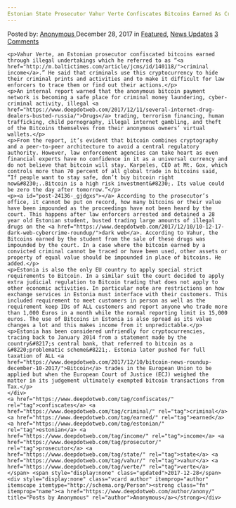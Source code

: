 ```yaml
---
Estonian State Prosecutor Vahur Verte Confiscates Bitcoins Earned As Criminal Income.
---
```

<article class="post-listing post-24136 post type-post status-publish format-standard has-post-thumbnail hentry  tag-confiscates tag-criminal tag-earned tag-estonian tag-income tag-prosecutor tag-state tag-vahur tag-verte">
    <div class="post-inner">
        <span>Posted by: <a href="https://www.deepdotweb.com/author/anony/" title="">Anonymous </a></span>
    <span>December 28, 2017</span>
    <span>in <a href="https://www.deepdotweb.com/category/deepdot-news/" rel="category tag">Featured</a>, <a href="https://www.deepdotweb.com/category/news-updates/" rel="category tag">News Updates</a></span>
    <span><a href="https://www.deepdotweb.com/2017/12/28/estonian-state-prosecutor-vahur-verte-confiscates-bitcoins-earned-criminal-income/#comments">3 Comments</a></span>
    </p>
    <div class="clear"></div>
    
    <p>Vahur Verte, an Estonian prosecutor confiscated bitcoins earned through illegal undertakings which he referred to as “<a href="http://m.baltictimes.com/article/jcms/id/140118/">criminal income</a>.” He said that criminals use this cryptocurrency to hide their criminal prints and activities and to make it difficult for law enforcers to trace them or find out their actions.</p>
    <p>An internal report warned that the anonymous bitcoin payment network is becoming a safe place for criminal money laundering, cyber-criminal activity, illegal <a href="https://www.deepdotweb.com/2017/12/11/several-internet-drug-dealers-busted-russia/">Drugs</a> trading, terrorism financing, human trafficking, child pornography, illegal internet gambling, and theft of the Bitcoins themselves from their anonymous owners’ virtual wallets.</p>
    <p>From the report, it’s evident that bitcoin combines cryptography and a peer-to-peer architecture to avoid a central regulatory authority. However, law enforcement agencies can take heart as even financial experts have no confidence in it as a universal currency and do not believe that bitcoin will stay. Karpeles, CEO at Mt. Gox, which controls more than 70 percent of all global trade in bitcoins said, “If people want to stay safe, don’t buy bitcoin right now&#8230;..Bitcoin is a high risk investment&#8230;. Its value could be zero the day after tomorrow.”</p>
    <p><a id="post-24136-_gjdgxs"></a> According to the prosecutor’s office, it cannot be put on record, how many bitcoins or their value have been impounded as the proceedings have not been heard by the court. This happens after law enforcers arrested and detained a 28 year old Estonian student, busted trading large amounts of illegal drugs on the <a href="https://www.deepdotweb.com/2017/12/10/10-12-17-dark-web-cybercrime-roundup/">dark web</a>. According to Vahur, the Bitcoins earned by the student from the sale of these drugs was impounded by the court. In a case where the bitcoin earned by a convicted criminal cannot be traced or have been used, other assets or property of equal value should be impounded in place of bitcoins. He added.</p>
    <p>Estonia is also the only EU country to apply special strict requirements to Bitcoin. In a similar suit the court decided to apply extra judicial regulation to Bitcoin trading that does not apply to other economic activities. In particular note are restrictions on how exchange services in Estonia must interface with their customers. This included requirement to meet customers in person as well as the requirement keep IDs of ALL customers and report anyone who trade more than 1,000 Euros in a month while the normal reporting limit is 15,000 euros. The use of Bitcoins in Estonia is also spread as its value changes a lot and this makes income from it unpredictable.</p>
    <p>Estonia has been considered unfriendly for cryptocurrencies, tracing back to January 2014 from a statement made by the country&#8217;s central bank, that referred to bitcoin as a &#8220;problematic scheme&#8221;. Estonia later pushed for full taxation of ALL <a href="https://www.deepdotweb.com/2017/12/10/bitcoin-news-roundup-december-10-2017/">Bitcoin</a> trades in the European Union to be applied but when the European Court of Justice (ECJ) weighed the matter in its judgement ultimately exempted bitcoin transactions from Tax.</p>
    </div>
    <a href="https://www.deepdotweb.com/tag/confiscates/" rel="tag">confiscates</a> <a href="https://www.deepdotweb.com/tag/criminal/" rel="tag">criminal</a> <a href="https://www.deepdotweb.com/tag/earned/" rel="tag">earned</a> <a href="https://www.deepdotweb.com/tag/estonian/" rel="tag">estonian</a> <a href="https://www.deepdotweb.com/tag/income/" rel="tag">income</a> <a href="https://www.deepdotweb.com/tag/prosecutor/" rel="tag">prosecutor</a> <a href="https://www.deepdotweb.com/tag/state/" rel="tag">state</a> <a href="https://www.deepdotweb.com/tag/vahur/" rel="tag">vahur</a> <a href="https://www.deepdotweb.com/tag/verte/" rel="tag">verte</a></span> <span style="display:none" class="updated">2017-12-28</span>
    <div style="display:none" class="vcard author" itemprop="author" itemscope itemtype="http://schema.org/Person"><strong class="fn" itemprop="name"><a href="https://www.deepdotweb.com/author/anony/" title="Posts by Anonymous" rel="author">Anonymous</a></strong></div>
    
